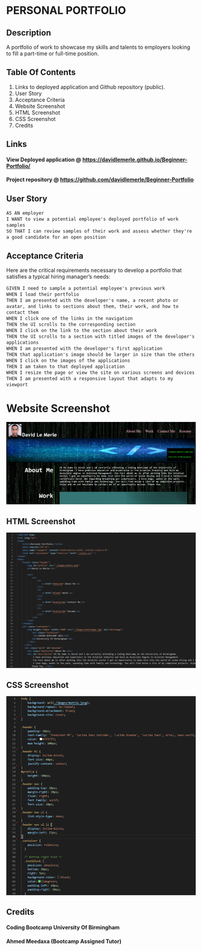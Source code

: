 # **PERSONAL PORTFOLIO**

## **Description**

A portfolio of work to showcase my skills and talents to employers looking to fill a part-time or full-time position.

## **Table Of Contents**

1. Links to deployed application and Github repository (public).
2. User Story
3. Acceptance Criteria
4. Website Screenshot
5. HTML Screenshot
6. CSS Screenshot
7. Credits


## **Links**

 #### View Deployed application @ https://davidlemerle.github.io/Beginner-Portfolio/
 #### Project repository @ https://github.com/davidlemerle/Beginner-Portfolio


## **User Story**

```
AS AN employer
I WANT to view a potential employee's deployed portfolio of work samples
SO THAT I can review samples of their work and assess whether they're a good candidate for an open position
```


## **Acceptance Criteria**

Here are the critical requirements necessary to develop a portfolio that satisfies a typical hiring manager’s needs:

```
GIVEN I need to sample a potential employee's previous work
WHEN I load their portfolio
THEN I am presented with the developer's name, a recent photo or avatar, and links to sections about them, their work, and how to contact them
WHEN I click one of the links in the navigation
THEN the UI scrolls to the corresponding section
WHEN I click on the link to the section about their work
THEN the UI scrolls to a section with titled images of the developer's applications
WHEN I am presented with the developer's first application
THEN that application's image should be larger in size than the others
WHEN I click on the images of the applications
THEN I am taken to that deployed application
WHEN I resize the page or view the site on various screens and devices
THEN I am presented with a responsive layout that adapts to my viewport
```

# **Website Screenshot**
![Website Screenshot](./images/webscreenshot.png)

## **HTML Screenshot**
![HTML Screenshot](./images/htmlscreenshot.png)

## **CSS Screenshot**
![CSS Screenshot](./images/cssscreenshot.png)

## **Credits**

#### Coding Bootcamp University Of Birmingham
#### Ahmed Meedaxa (Bootcamp Assigned Tutor)

